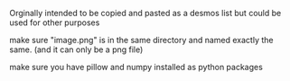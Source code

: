 Orginally intended to be copied and pasted as a desmos list but could be used for other purposes

make sure "image.png" is in the same directory and named exactly the same. (and it can only be a png file)

make sure you have pillow and numpy installed as python packages
